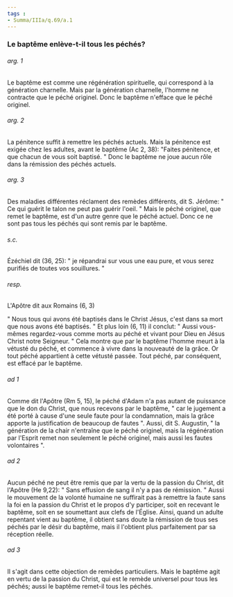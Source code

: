 ```yaml
---
tags : 
- Summa/IIIa/q.69/a.1
---
```


### Le baptême enlève-t-il tous les péchés?

###### arg. 1
Le baptême est comme une régénération spirituelle, qui correspond à la génération charnelle. Mais par la génération charnelle, l'homme ne contracte que le péché originel. Donc le baptême n'efface que le péché originel. 

###### arg. 2
La pénitence suffit à remettre les péchés actuels. Mais la pénitence est exigée chez les adultes, avant le baptême (Ac 2, 38): "Faites pénitence, et que chacun de vous soit baptisé. " Donc le baptême ne joue aucun rôle dans la rémission des péchés actuels. 

###### arg. 3
Des maladies différentes réclament des remèdes différents, dit S. Jérôme: " Ce qui guérit le talon ne peut pas guérir l'oeil. " Mais le péché originel, que remet le baptême, est d'un autre genre que le péché actuel. Donc ce ne sont pas tous les péchés qui sont remis par le baptême. 

###### s.c.
Ézéchiel dit (36, 25): " je répandrai sur vous une eau pure, et vous serez purifiés de toutes vos souillures. " 

###### resp.
L'Apôtre dit aux Romains (6, 3) 

" Nous tous qui avons été baptisés dans le Christ Jésus, c'est dans sa mort que nous avons été baptisés. " Et plus loin (6, 11) il conclut: " Aussi vous-mêmes regardez-vous comme morts au péché et vivant pour Dieu en Jésus Christ notre Seigneur. " Cela montre que par le baptême l'homme meurt à la vétusté du péché, et commence à vivre dans la nouveauté de la grâce. Or tout péché appartient à cette vétusté passée. Tout péché, par conséquent, est effacé par le baptême. 

###### ad 1
Comme dit l'Apôtre (Rm 5, 15), le péché d'Adam n'a pas autant de puissance que le don du Christ, que nous recevons par le baptême, " car le jugement a été porté à cause d'une seule faute pour la condamnation, mais la grâce apporte la justification de beaucoup de fautes ". Aussi, dit S. Augustin, " la génération de la chair n'entraîne que le péché originel, mais la régénération par l'Esprit remet non seulement le péché originel, mais aussi les fautes volontaires ". 

###### ad 2
Aucun péché ne peut être remis que par la vertu de la passion du Christ, dit l'Apôtre (He 9,22): " Sans effusion de sang il n'y a pas de rémission. " Aussi le mouvement de la volonté humaine ne suffirait pas à remettre la faute sans la foi en la passion du Christ et le propos d'y participer, soit en recevant le baptême, soit en se soumettant aux clefs de l'Église. Ainsi, quand un adulte repentant vient au baptême, il obtient sans doute la rémission de tous ses péchés par le désir du baptême, mais il l'obtient plus parfaitement par sa réception réelle. 

###### ad 3
Il s'agit dans cette objection de remèdes particuliers. Mais le baptême agit en vertu de la passion du Christ, qui est le remède universel pour tous les péchés; aussi le baptême remet-il tous les péchés. 

